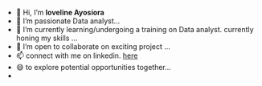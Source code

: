 - 👋 Hi, I’m **loveline Ayosiora**
- 👀 I’m passionate Data analyst...
- 🌱 I’m currently learning/undergoing a training on Data analyst. currently honing my skills ...
- 💞️ I’m open to collaborate on exciting project ...
- 📫 connect with me  on linkedin. [here](https://www.linkedin.com/in/anurika-ayosiora-6b87541bb?utm_source=share&utm_campaign=share_via&utm_content=profile&utm_medium=ios_app)
- 😄 to explore potential opportunities together...
- 

<!---
LOVELINE67/LOVELINE67 is a ✨ special ✨ repository because its `README.md` (this file) appears on your GitHub profile.
You can click the Preview link to take a look at your changes.
--->
